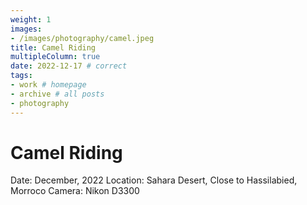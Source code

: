 ```yaml
---
weight: 1
images:
- /images/photography/camel.jpeg
title: Camel Riding
multipleColumn: true
date: 2022-12-17 # correct
tags:
- work # homepage
- archive # all posts
- photography
---
```


# Camel Riding

Date: December, 2022
Location: Sahara Desert, Close to Hassilabied, Morroco
Camera: Nikon D3300